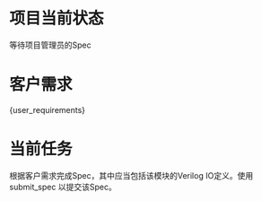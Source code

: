 # 项目当前状态

等待项目管理员的Spec

# 客户需求

{user_requirements}

# 当前任务

根据客户需求完成Spec，其中应当包括该模块的Verilog IO定义。使用 submit_spec 以提交该Spec。
